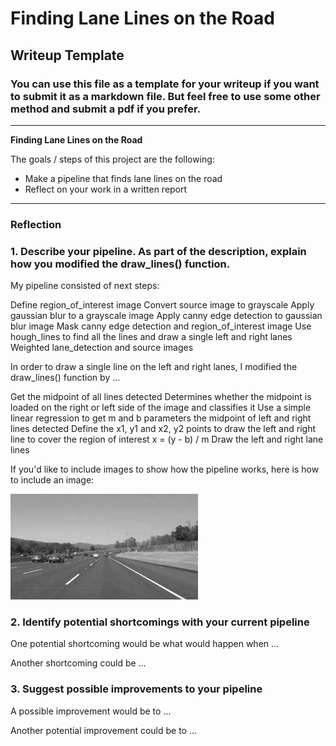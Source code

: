# **Finding Lane Lines on the Road** 

## Writeup Template

### You can use this file as a template for your writeup if you want to submit it as a markdown file. But feel free to use some other method and submit a pdf if you prefer.

---

**Finding Lane Lines on the Road**

The goals / steps of this project are the following:
* Make a pipeline that finds lane lines on the road
* Reflect on your work in a written report


[//]: # (Image References)

[image1]: ./examples/grayscale.jpg "Grayscale"
[./examples/gray.jpg]: ./examples/grayscale.jpg "Grayscale"

---

### Reflection

### 1. Describe your pipeline. As part of the description, explain how you modified the draw_lines() function.

My pipeline consisted of next steps:

Define region_of_interest image
Convert source image to grayscale
Apply gaussian blur to a grayscale image
Apply canny edge detection to gaussian blur image
Mask canny edge detection and region_of_interest image
Use hough_lines to find all the lines and draw a single left and right lanes
Weighted lane_detection and source images

In order to draw a single line on the left and right lanes, I modified the draw_lines() function by ...

Get the midpoint of all lines detected
Determines whether the midpoint is loaded on the right or left side of the image and classifies it
Use a simple linear regression to get m and b parameters the midpoint of left and right lines detected
Define the x1, y1 and x2, y2 points to draw the left and right line to cover the region of interest    x = (y - b) / m 
Draw the left and right lane lines

If you'd like to include images to show how the pipeline works, here is how to include an image: 

![alt text][image1]


### 2. Identify potential shortcomings with your current pipeline


One potential shortcoming would be what would happen when ... 

Another shortcoming could be ...


### 3. Suggest possible improvements to your pipeline

A possible improvement would be to ...

Another potential improvement could be to ...
